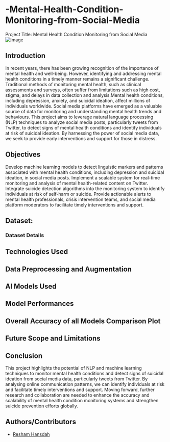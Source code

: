 # -Mental-Health-Condition-Monitoring-from-Social-Media

Project Title: Mental Health Condition Monitoring from Social Media
![image](https://github.com/Resham0007/-Mental-Health-Condition-Monitoring-from-Social-Media/assets/115933421/29f7655f-30e8-4120-8b9b-babe6bce3dc3)

## Introduction

In recent years, there has been growing recognition of the importance of mental health and well-being. However, identifying and addressing mental health conditions in a timely manner remains a significant challenge. Traditional methods of monitoring mental health, such as clinical assessments and surveys, often suffer from limitations such as high cost, stigma, and delays in data collection and analysis.Mental health conditions, including depression, anxiety, and suicidal ideation, affect millions of individuals worldwide. Social media platforms have emerged as a valuable source of data for monitoring and understanding mental health trends and behaviours.
This project aims to leverage natural language processing (NLP) techniques to analyze social media posts, particularly tweets from Twitter, to detect signs of mental health conditions and identify individuals at risk of suicidal ideation. By harnessing the power of social media data, we seek to provide early interventions and support for those in distress.

## Objectives

Develop machine learning models to detect linguistic markers and patterns associated with mental health conditions, including depression and suicidal ideation, in social media posts.
Implement a scalable system for real-time monitoring and analysis of mental health-related content on Twitter.
Integrate suicide detection algorithms into the monitoring system to identify individuals at risk of self-harm or suicide.
Provide actionable alerts to mental health professionals, crisis intervention teams, and social media platform moderators to facilitate timely interventions and support.

## Dataset:


### Dataset Details

## Technologies Used

## Data Preprocessing and Augmentation


## AI Models Used

## Model Performances

## Overall Accuracy of all Models Comparison Plot

## Future Scope and Limitations

## Conclusion

This project highlights the potential of NLP and machine learning techniques to monitor mental health conditions and detect signs of suicidal ideation from social media data, particularly tweets from Twitter. By analysing online communication patterns, we can identify individuals at risk and facilitate timely interventions and support. Moving forward, further research and collaboration are needed to enhance the accuracy and scalability of mental health condition monitoring systems and strengthen suicide prevention efforts globally.

## Authors/Contributors

- [Resham Hansdah](https://github.com/Resham0007)
